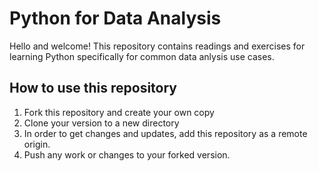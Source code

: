 # Python for Data Analysis

Hello and welcome! This repository contains readings and exercises for learning Python specifically for common data anlysis use cases.

## How to use this repository

1. Fork this repository and create your own copy
2. Clone your version to a new directory
3. In order to get changes and updates, add this repository as a remote origin.
4. Push any work or changes to your forked version.